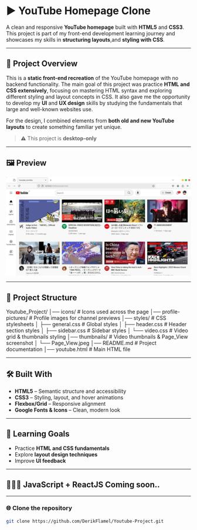 # ▶️ YouTube Homepage Clone

A clean and responsive **YouTube homepage** built with **HTML5** and **CSS3**.  
This project is part of my front-end development learning journey and showcases my skills in **structuring layouts**,and **styling with CSS**.

---

## 📝 Project Overview

This is a **static front-end recreation** of the YouTube homepage with no backend functionality. The main goal of this project was practice **HTML and CSS extensively**, focusing on mastering HTML syntax and exploring different styling and layout concepts in CSS. It also gave me the opportunity to develop my **UI** and **UX design** skills by studying the fundamentals that large and well-known websites use. 

For the design, I combined elements from **both old and new YouTube layouts** to create something familiar yet unique.
> ⚠️ This project is **desktop-only**

---

## 🖼️ Preview

![Project Screenshot](./thumbnails/Page_View.jpeg)

---

## 📂 Project Structure

Youtube_Project/
│── icons/ # Icons used across the page
│── profile-pictures/ # Profile images for channel previews
│── styles/ # CSS stylesheets
│ ├── general.css # Global styles
│ ├── header.css # Header section styles
│ ├── sidebar.css # Sidebar styles
│ └── video.css # Video grid & thumbnails styling
│── thumbnails/ # Video thumbnails & Page_View screenshot
│ └── Page_View.jpeg
│── README.md # Project documentation
│── youtube.html # Main HTML file

---

## 🛠️ Built With

- **HTML5** – Semantic structure and accessibility
- **CSS3** – Styling, layout, and hover animations
- **Flexbox/Grid** – Responsive alignment
- **Google Fonts & Icons** – Clean, modern look

---

## 📌 Learning Goals

- Practice **HTML and CSS fundamentals**
- Explore **layout design techniques**
- Improve **UI feedback**
  
---

## 🧑🏻‍💻 JavaScript + ReactJS Coming soon..

---

### 🌐 Clone the repository
```bash
git clone https://github.com/DerikFlamel/Youtube-Project.git

